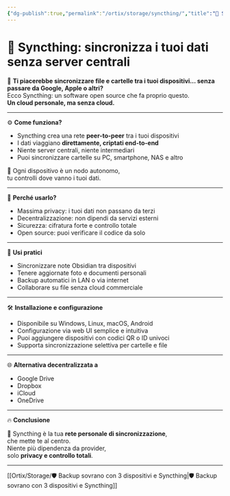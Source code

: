 ```yaml
---
{"dg-publish":true,"permalink":"/ortix/storage/syncthing/","title":"🔄 Syncthing: sincronizza i tuoi dati senza server centrali","tags":["Syncthing","Privacy","Decentralizzazione","Backup","SelfCustody","OpenSource"]}
---
```



# 🔄 Syncthing: sincronizza i tuoi dati senza server centrali

📡 **Ti piacerebbe sincronizzare file e cartelle tra i tuoi dispositivi… senza passare da Google, Apple o altri?**  
Ecco Syncthing: un software open source che fa proprio questo.  
**Un cloud personale, ma senza cloud.**

---

⚙️ **Come funziona?**

- Syncthing crea una rete **peer-to-peer** tra i tuoi dispositivi  
- I dati viaggiano **direttamente, criptati end-to-end**  
- Niente server centrali, niente intermediari  
- Puoi sincronizzare cartelle su PC, smartphone, NAS e altro

🎯 Ogni dispositivo è un nodo autonomo,  
tu controlli dove vanno i tuoi dati.

---

🔐 **Perché usarlo?**

- Massima privacy: i tuoi dati non passano da terzi  
- Decentralizzazione: non dipendi da servizi esterni  
- Sicurezza: cifratura forte e controllo totale  
- Open source: puoi verificare il codice da solo

---

📂 **Usi pratici**

- Sincronizzare note Obsidian tra dispositivi  
- Tenere aggiornate foto e documenti personali  
- Backup automatici in LAN o via internet  
- Collaborare su file senza cloud commerciale

---

🛠️ **Installazione e configurazione**

- Disponibile su Windows, Linux, macOS, Android  
- Configurazione via web UI semplice e intuitiva  
- Puoi aggiungere dispositivi con codici QR o ID univoci  
- Supporta sincronizzazione selettiva per cartelle e file

---

🌐 **Alternativa decentralizzata a**

- Google Drive  
- Dropbox  
- iCloud  
- OneDrive

---

🔥 **Conclusione**

🔄 Syncthing è la tua **rete personale di sincronizzazione**,  
che mette te al centro.  
Niente più dipendenza da provider,  
solo **privacy e controllo totali**.

---
[[Ortix/Storage/🛡️ Backup sovrano con 3 dispositivi e Syncthing\|🛡️ Backup sovrano con 3 dispositivi e Syncthing]]